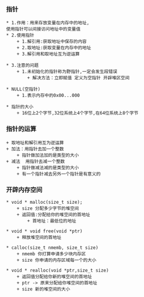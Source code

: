 ### 指针
    * 1.作用：用来存放变量在内存中的地址,
    使用指针可以间接访问地址中的变量值
    * 2.使用指针
        + 1.解引用:获取地址中保存的内容
        + 2.取地址:获取变量在内存中的地址
        + 3.解引用和取地址互为逆运算

    * 3.注意的问题
        + 1.未初始化的指针称为野指针,一定会发生段错误
            + 解决方法：立即赋值 定义为空指针 开辟堆区空间

    * NULL(空指针)
        + 1.表示内存中的0x00...000

    * 指针的大小
        + 16位上2个字节,32位系统上4个字节,在64位系统上8个字节

### 指针的运算
    + 取地址和解引用互为逆运算
    + 加法：用指针去加一个整数
        + 指针做加法加的是类型的大小
    + 减法  用指针去减一个整数
        + 指针做减法减的是类型的大小
        + 有一个指针减去另外一个指针是有意义的


### 开辟内存空间
    * void * malloc(size_t size);
        + size 分配多少字节的堆空间
        + 返回值:分配给你的堆空间的首地址
            + 首地址：最低位的地址

    * void * void free(void *ptr)
        + 释放堆空间的首地址

    * calloc(size_t nmemb, size_t size)
        + nmemb 你打算申请多少块内存区
        + size 你申请的内存区域每一个的大小

    * void * realloc(void *ptr,size_t size)
        + 返回值分配给你新的堆空间的首地址
        + ptr -> 原来分配给你堆空间的首地址
        + size 新的堆空间的大小

